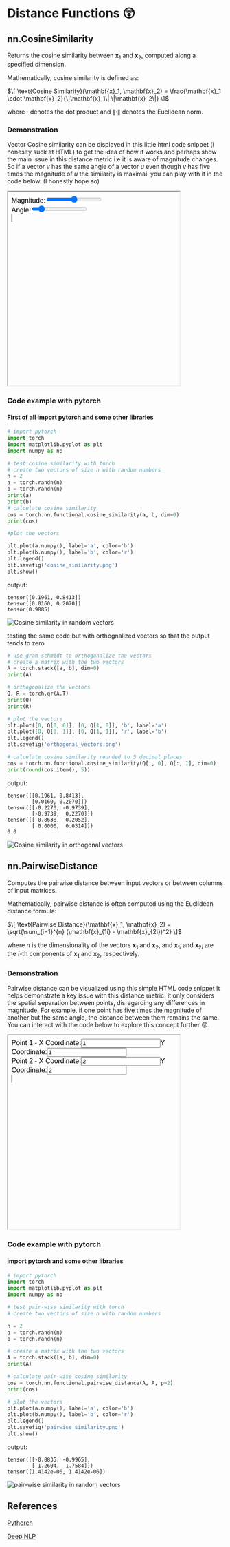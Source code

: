 <script> MathJax = { tex: { inlineMath: [['$', '$'], ['\\(', '\\)']] } }; </script> <script type="text/javascript" id="MathJax-script" async src="https://cdn.jsdelivr.net/npm/mathjax@3/es5/tex-mml-chtml.js"> </script> <script id="MathJax-script" async src="https://cdn.jsdelivr.net/npm/mathjax@3/es5/tex-chtml.js"> </script>

# Distance Functions 😲


## nn.CosineSimilarity 

Returns the cosine similarity between $\mathbf{x}_1$ and $\mathbf{x}_2$, computed along a specified dimension.

Mathematically, cosine similarity is defined as:

$\[
\text{Cosine Similarity}(\mathbf{x}_1, \mathbf{x}_2) = \frac{\mathbf{x}_1 \cdot \mathbf{x}_2}{\|\mathbf{x}_1\| \|\mathbf{x}_2\|}
\]$

where $\cdot$ denotes the dot product and $\|\cdot\|$ denotes the Euclidean norm.

### Demonstration

Vector Cosine similarity can be displayed in this little html code snippet (i honeslty suck at HTML) to get the idea of how it works and perhaps show the main issue in this distance metric i.e it is aware of magnitude changes. So if a vector $v$ has the same angle of a vector $u$ even though $v$ has five times the magnitude of $u$ the similarity is maximal. you can play with it in the code below. (I honestly hope so)

<iframe srcdoc="<html><head><style>body{font-family: Arial, sans-serif;}canvas{border:1px solid #000;width:400px;height:400px;margin-bottom:20px;}</style></head><body><div><label for='magnitude'>Magnitude:</label><input type='range' id='magnitude' min='0' max='200' value='100'></div><div><label for='angle'>Angle:</label><input type='range' id='angle' min='0' max='360' value='45'></div><canvas id='canvas'></canvas><div id='similarity'></div><script>const canvas=document.getElementById('canvas');const ctx=canvas.getContext('2d');const magnitudeInput=document.getElementById('magnitude');const angleInput=document.getElementById('angle');const similarityDisplay=document.getElementById('similarity');let baseVector={x:1,y:1};let varyingVector={x:1,y:1};let magnitude=100;function drawVectors(){ctx.clearRect(0,0,canvas.width,canvas.height);ctx.beginPath();ctx.moveTo(0,canvas.height/2);ctx.lineTo(canvas.width,canvas.height/2);ctx.stroke();ctx.beginPath();ctx.moveTo(canvas.width/2,0);ctx.lineTo(canvas.width/2,canvas.height);ctx.stroke();ctx.beginPath();ctx.moveTo(canvas.width/2,canvas.height/2);ctx.lineTo(canvas.width/2+baseVector.x*20,canvas.height/2-baseVector.y*20);ctx.strokeStyle='blue';ctx.stroke();ctx.beginPath();ctx.moveTo(canvas.width/2,canvas.height/2);ctx.lineTo(canvas.width/2+varyingVector.x*20,canvas.height/2-varyingVector.y*20);ctx.strokeStyle='red';ctx.stroke();const dotProduct=baseVector.x*varyingVector.x+baseVector.y*varyingVector.y;const magnitude1=Math.sqrt(baseVector.x**2+baseVector.y**2);const magnitude2=Math.sqrt(varyingVector.x**2+varyingVector.y**2);const cosineSimilarity=dotProduct/(magnitude1*magnitude2);similarityDisplay.textContent=`Cosine Similarity: ${cosineSimilarity.toFixed(2)}`;}function updateVector(){magnitude=parseFloat(magnitudeInput.value);const angle=parseFloat(angleInput.value);varyingVector.x=Math.cos(angle*Math.PI/180)*magnitude;varyingVector.y=Math.sin(angle*Math.PI/180)*magnitude;drawVectors();}magnitudeInput.addEventListener('input',updateVector);angleInput.addEventListener('input',updateVector);drawVectors();</script></body></html>" width="400" height="450"></iframe>


### Code example with pytorch
#### First of all import pytorch and some other libraries
```python
# import pytorch
import torch
import matplotlib.pyplot as plt
import numpy as np
```

```python
# test cosine similarity with torch
# create two vectors of size n with random numbers
n = 2
a = torch.randn(n)
b = torch.randn(n)
print(a)
print(b)
# calculate cosine similarity
cos = torch.nn.functional.cosine_similarity(a, b, dim=0)
print(cos)

#plot the vectors

plt.plot(a.numpy(), label='a', color='b')
plt.plot(b.numpy(), label='b', color='r')
plt.legend()
plt.savefig('cosine_similarity.png')
plt.show()
```

output:
```text
tensor([0.1961, 0.8413])
tensor([0.0160, 0.2070])
tensor(0.9885)
```
![Cosine similarity in random vectors](cosine_similarity.png)


testing the same code but with orthognalized vectors so that the output tends to zero
```python
# use gram-schmidt to orthogonalize the vectors
# create a matrix with the two vectors
A = torch.stack([a, b], dim=0)
print(A)

# orthogonalize the vectors
Q, R = torch.qr(A.T)
print(Q)
print(R)

# plot the vectors
plt.plot([0, Q[0, 0]], [0, Q[1, 0]], 'b', label='a')
plt.plot([0, Q[0, 1]], [0, Q[1, 1]], 'r', label='b')
plt.legend()
plt.savefig('orthogonal_vectors.png')

# calculate cosine similarity rounded to 5 decimal places
cos = torch.nn.functional.cosine_similarity(Q[:, 0], Q[:, 1], dim=0)
print(round(cos.item(), 5))
```

output:
```text
tensor([[0.1961, 0.8413],
        [0.0160, 0.2070]])
tensor([[-0.2270, -0.9739],
        [-0.9739,  0.2270]])
tensor([[-0.8638, -0.2052],
        [ 0.0000,  0.0314]])
0.0
```
![Cosine similarity in orthogonal vectors](orthogonal_vectors.png)

## nn.PairwiseDistance

Computes the pairwise distance between input vectors or between columns of input matrices.

Mathematically, pairwise distance is often computed using the Euclidean distance formula:

$\[
\text{Pairwise Distance}(\mathbf{x}_1, \mathbf{x}_2) = \sqrt{\sum_{i=1}^{n} (\mathbf{x}_{1i} - \mathbf{x}_{2i})^2}
\]$

where $n$ is the dimensionality of the vectors $\mathbf{x}_1$ and $\mathbf{x}_2$, and $\mathbf{x}_{1i}$ and $\mathbf{x}_{2i}$ are the $i$-th components of $\mathbf{x}_1$ and $\mathbf{x}_2$, respectively.

### Demonstration

Pairwise distance can be visualized using this simple HTML code snippet It helps demonstrate a key issue with this distance metric: it only considers the spatial separation between points, disregarding any differences in magnitude. For example, if one point has five times the magnitude of another but the same angle, the distance between them remains the same. You can interact with the code below to explore this concept further 😡.

<iframe srcdoc="<html><head><style>body{font-family: Arial, sans-serif;}canvas{border:1px solid #000;width:400px;height:400px;margin-bottom:20px;}</style></head><body><div><label for='x1'>Point 1 - X Coordinate:</label><input type='number' id='x1' value='1'><label for='y1'>Y Coordinate:</label><input type='number' id='y1' value='1'></div><div><label for='x2'>Point 2 - X Coordinate:</label><input type='number' id='x2' value='2'><label for='y2'>Y Coordinate:</label><input type='number' id='y2' value='2'></div><canvas id='canvas'></canvas><div id='distance'></div><script>const canvas=document.getElementById('canvas');const ctx=canvas.getContext('2d');const x1Input=document.getElementById('x1');const y1Input=document.getElementById('y1');const x2Input=document.getElementById('x2');const y2Input=document.getElementById('y2');const distanceDisplay=document.getElementById('distance');let point1={x:parseFloat(x1Input.value),y:parseFloat(y1Input.value)};let point2={x:parseFloat(x2Input.value),y:parseFloat(y2Input.value)};function drawPoints(){ctx.clearRect(0,0,canvas.width,canvas.height);ctx.beginPath();ctx.arc(point1.x*20+canvas.width/2,-point1.y*20+canvas.height/2,5,0,Math.PI*2);ctx.fillStyle='blue';ctx.fill();ctx.beginPath();ctx.arc(point2.x*20+canvas.width/2,-point2.y*20+canvas.height/2,5,0,Math.PI*2);ctx.fillStyle='red';ctx.fill();ctx.beginPath();ctx.moveTo(point1.x*20+canvas.width/2,-point1.y*20+canvas.height/2);ctx.lineTo(point2.x*20+canvas.width/2,-point2.y*20+canvas.height/2);ctx.strokeStyle='black';ctx.stroke();const distance=Math.sqrt((point2.x-point1.x)**2+(point2.y-point1.y)**2);distanceDisplay.textContent=`Distance: ${distance.toFixed(2)}`;}function updatePoints(){point1.x=parseFloat(x1Input.value);point1.y=parseFloat(y1Input.value);point2.x=parseFloat(x2Input.value);point2.y=parseFloat(y2Input.value);drawPoints();}x1Input.addEventListener('input',updatePoints);y1Input.addEventListener('input',updatePoints);x2Input.addEventListener('input',updatePoints);y2Input.addEventListener('input',updatePoints);drawPoints();</script></body></html>" width="400" height="450"></iframe>

### Code example with pytorch
#### import pytorch and some other libraries
```python
# import pytorch
import torch
import matplotlib.pyplot as plt
import numpy as np
```

```python
# test pair-wise similarity with torch
# create two vectors of size n with random numbers

n = 2
a = torch.randn(n)
b = torch.randn(n)

# create a matrix with the two vectors
A = torch.stack([a, b], dim=0)
print(A)

# calculate pair-wise cosine similarity
cos = torch.nn.functional.pairwise_distance(A, A, p=2)
print(cos)

# plot the vectors
plt.plot(a.numpy(), label='a', color='b')
plt.plot(b.numpy(), label='b', color='r')
plt.legend()
plt.savefig('pairwise_similarity.png')
plt.show()
```

output:
```text
tensor([[-0.8835, -0.9965],
        [-1.2604,  1.7584]])
tensor([1.4142e-06, 1.4142e-06])
```


![pair-wise similarity in random vectors](pairwise_similarity.png)


## References
[Pythorch](https://pytorch.org/docs/stable/nn.html)

[Deep NLP](http://www.deepnlp.org/blog/probability-distribution-formulas)
